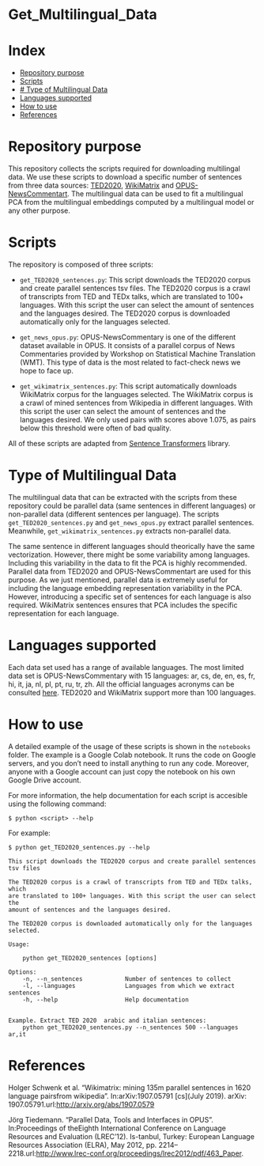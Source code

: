 # Get_Multilingual_Data

# Index
 
 * [Repository purpose](#repository-purpose)
 * [Scripts](#scripts)
 * [# Type of Multilingual Data](#type-of-multilingual-data)
 * [Languages supported](#languagues-supported)
 * [How to use](#how-to-use)
 * [References](#references)
 
# Repository purpose

This repository collects the scripts required for downloading multilingal data. We use these scripts to download a specific number of sentences from three data sources: [TED2020](https://github.com/UKPLab/sentence-transformers/blob/master/docs/datasets/TED2020.md), [WikiMatrix](https://github.com/facebookresearch/LASER/tree/master/tasks/WikiMatrix) and [OPUS-NewsCommentart](http://opus.nlpl.eu/). The multilingual data can be used to fit a multilingual PCA from the multilingual embeddings computed by a multilingual model or any other purpose. 


# Scripts

The repository is composed of three scripts:

* `get_TED2020_sentences.py`: This script downloads the TED2020 corpus and create parallel sentences tsv files. The TED2020 corpus is a crawl of transcripts from TED and TEDx talks, which are translated to 100+ languages. With this script the user can select the amount of sentences and the languages desired.  The TED2020 corpus is downloaded automatically only for the languages selected.

* `get_news_opus.py`: OPUS-NewsCommentary is one of the different dataset available in OPUS. It consists of a parallel corpus of News Commentaries provided by Workshop on Statistical Machine Translation (WMT). This type of data is the most related to fact-check news we hope to face up. 

* `get_wikimatrix_sentences.py`: This script automatically downloads WikiMatrix corpus for the languages selected. The WikiMatrix corpus is a crawl of mined sentences from Wikipedia in  different languages. With this script the user can select the amount of sentences and the languages desired. We only used pairs with scores above 1.075, as pairs below this threshold were often of bad quality.

All of these scripts are adapted from [Sentence Transformers](https://github.com/UKPLab/sentence-transformers) library. 


# Type of Multilingual Data

The multilingual data that can be extracted with the scripts from these repository could be parallel data (same sentences in different languages) or non-parallel data (different sentences per language). The scripts `get_TED2020_sentences.py` and `get_news_opus.py` extract parallel sentences. Meanwhile, `get_wikimatrix_sentences.py` extracts non-parallel data. 

The same sentence in different languages should theorically have the same vectorization. However, there might be some variability among languages. Including this variability in the data to fit the PCA is highly recommended. Parallel data from TED2020 and OPUS-NewsCommentart are used for this purpose. As we just mentioned, parallel data is extremely useful for including the language embedding representation variability in the PCA. However, introducing a specific set of sentences for each language is also required. WikiMatrix sentences ensures that PCA includes the specific representation for each language. 


# Languages supported

Each data set used has a range of available languages. The most limited data set is OPUS-NewsCommentary with 15 languages: ar, cs, de, en, es, fr, hi, it, ja, nl, pl, pt, ru, tr, zh. All the official languages acronyms can be consulted [here](https://www.iana.org/assignments/language-subtag-registry/language-subtag-registry). 
TED2020 and WikiMatrix support more than 100 languages. 

# How to use

A detailed example of the usage of these scripts is shown in the `notebooks` folder. The example is a Google Colab notebook. It runs the code on Google servers, and you don’t need to install anything to run any code. Moreover, anyone with a Google account can just copy the notebook on his own Google Drive account.

For more information, the help documentation for each script is accesible using the following command:

```
$ python <script> --help
```

For example:
```
$ python get_TED2020_sentences.py --help
```

```
This script downloads the TED2020 corpus and create parallel sentences tsv files

The TED2020 corpus is a crawl of transcripts from TED and TEDx talks, which 
are translated to 100+ languages. With this script the user can select the 
amount of sentences and the languages desired. 

The TED2020 corpus is downloaded automatically only for the languages selected.
          
Usage:

    python get_TED2020_sentences [options] 

Options:
    -n, --n_sentences            Number of sentences to collect
    -l, --languages              Languages ​​from which we extract sentences
    -h, --help                   Help documentation


Example. Extract TED 2020  arabic and italian sentences:
    python get_TED2020_sentences.py --n_sentences 500 --languages ar,it
```
# References

Holger Schwenk et al. “Wikimatrix: mining 135m parallel sentences in 1620 language pairsfrom wikipedia”. In:arXiv:1907.05791 [cs](July 2019). arXiv: 1907.05791.url:http://arxiv.org/abs/1907.0579

Jörg Tiedemann. “Parallel Data, Tools and Interfaces in OPUS”. In:Proceedings of theEighth International Conference on Language Resources and Evaluation (LREC’12). Is-tanbul, Turkey: European Language Resources Association (ELRA), May 2012, pp. 2214–2218.url:http://www.lrec-conf.org/proceedings/lrec2012/pdf/463_Paper.
